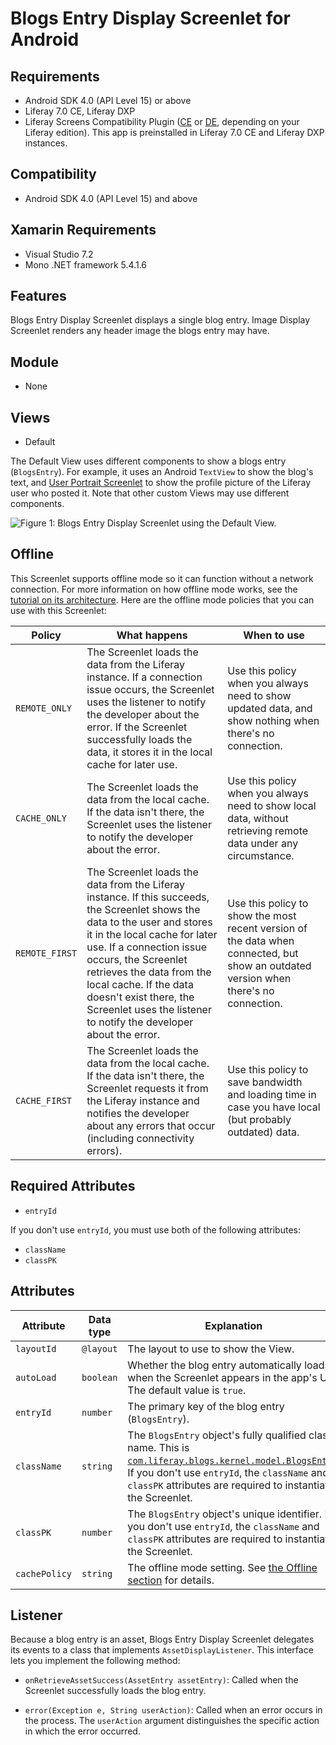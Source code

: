 # Blogs Entry Display Screenlet for Android [](id=blogs-entry-display-screenlet-for-android)

## Requirements [](id=requirements)

- Android SDK 4.0 (API Level 15) or above
- Liferay 7.0 CE, Liferay DXP
- Liferay Screens Compatibility Plugin
  ([CE](http://www.liferay.com/marketplace/-/mp/application/54365664) or 
  [DE](http://www.liferay.com/marketplace/-/mp/application/54369726), 
  depending on your Liferay edition). This app is preinstalled in Liferay 7.0 CE 
  and Liferay DXP instances.

## Compatibility [](id=compatibility)

- Android SDK 4.0 (API Level 15) and above

## Xamarin Requirements [](id=xamarin-requirements)

- Visual Studio 7.2
- Mono .NET framework 5.4.1.6

## Features [](id=features)

Blogs Entry Display Screenlet displays a single blog entry. Image Display 
Screenlet renders any header image the blogs entry may have. 

## Module [](id=module)

- None

## Views [](id=views)

- Default

The Default View uses different components to show a blogs entry (`BlogsEntry`). 
For example, it uses an Android `TextView` to show the blog's text, and 
[User Portrait Screenlet](/develop/reference/-/knowledge_base/7-0/userportraitscreenlet-for-android) 
to show the profile picture of the Liferay user who posted it. Note that other 
custom Views may use different components. 

![Figure 1: Blogs Entry Display Screenlet using the Default View.](../../images/screens-android-blogsentrydisplay.png)

## Offline [](id=offline)

This Screenlet supports offline mode so it can function without a network 
connection. For more information on how offline mode works, see the 
[tutorial on its architecture](/develop/tutorials/-/knowledge_base/7-0/architecture-of-offline-mode-in-liferay-screens). 
Here are the offline mode policies that you can use with this Screenlet: 

| Policy | What happens | When to use |
|--------|--------------|-------------|
| `REMOTE_ONLY` | The Screenlet loads the data from the Liferay instance. If a connection issue occurs, the Screenlet uses the listener to notify the developer about the error. If the Screenlet successfully loads the data, it stores it in the local cache for later use. | Use this policy when you always need to show updated data, and show nothing when there's no connection. |
| `CACHE_ONLY` | The Screenlet loads the data from the local cache. If the data isn't there, the Screenlet uses the listener to notify the developer about the error. | Use this policy when you always need to show local data, without retrieving remote data under any circumstance. |
| `REMOTE_FIRST` | The Screenlet loads the data from the Liferay instance. If this succeeds, the Screenlet shows the data to the user and stores it in the local cache for later use. If a connection issue occurs, the Screenlet retrieves the data from the local cache. If the data doesn't exist there, the Screenlet uses the listener to notify the developer about the error. | Use this policy to show the most recent version of the data when connected, but show an outdated version when there's no connection. |
| `CACHE_FIRST` | The Screenlet loads the data from the local cache. If the data isn't there, the Screenlet requests it from the Liferay instance and notifies the developer about any errors that occur (including connectivity errors). | Use this policy to save bandwidth and loading time in case you have local (but probably outdated) data. |

## Required Attributes [](id=required-attributes)

- `entryId`

If you don't use `entryId`, you must use both of the following attributes: 

- `className`
- `classPK`

## Attributes [](id=attributes)

| Attribute | Data type | Explanation |
|-----------|-----------|-------------|
| `layoutId` | `@layout` | The layout to use to show the View.|
| `autoLoad` | `boolean` | Whether the blog entry automatically loads when the Screenlet appears in the app's UI. The default value is `true`. |
| `entryId` | `number` | The primary key of the blog entry (`BlogsEntry`). | 
| `className` | `string` | The `BlogsEntry` object's fully qualified class name. This is [`com.liferay.blogs.kernel.model.BlogsEntry`](@platform-ref@/7.0-latest/javadocs/portal-kernel/com/liferay/blogs/kernel/model/BlogsEntry.html). If you don't use `entryId`, the `className` and `classPK` attributes are required to instantiate the Screenlet. |
| `classPK` | `number` | The `BlogsEntry` object's unique identifier. If you don't use `entryId`, the `className` and `classPK` attributes are required to instantiate the Screenlet. |
| `cachePolicy` | `string` | The offline mode setting. See [the Offline section](/develop/reference/-/knowledge_base/7-0/blogs-entry-display-screenlet-for-android#offline) for details. |

## Listener [](id=listener)

Because a blog entry is an asset, Blogs Entry Display Screenlet delegates its 
events to a class that implements `AssetDisplayListener`. This interface lets 
you implement the following method: 

- `onRetrieveAssetSuccess(AssetEntry assetEntry)`: Called when the Screenlet 
  successfully loads the blog entry. 

- `error(Exception e, String userAction)`: Called when an error occurs in the 
  process. The `userAction` argument distinguishes the specific action in which 
  the error occurred. 
